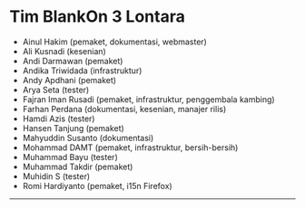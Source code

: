 # Tim BlankOn 3 Lontara
  - Ainul Hakim (pemaket, dokumentasi, webmaster)
  - Ali Kusnadi (kesenian)
  - Andi Darmawan (pemaket)
  - Andika Triwidada (infrastruktur)
  - Andy Apdhani (pemaket)
  - Arya Seta (tester)
  - Fajran Iman Rusadi (pemaket, infrastruktur, penggembala kambing)
  - Farhan Perdana (dokumentasi, kesenian, manajer rilis)
  - Hamdi Azis (tester)
  - Hansen Tanjung (pemaket)
  - Mahyuddin Susanto (dokumentasi)
  - Mohammad DAMT (pemaket, infrastruktur, bersih-bersih)
  - Muhammad Bayu (tester)
  - Muhammad Takdir (pemaket)
  - Muhidin S (tester)
  - Romi Hardiyanto (pemaket, i15n Firefox) 


---
 



